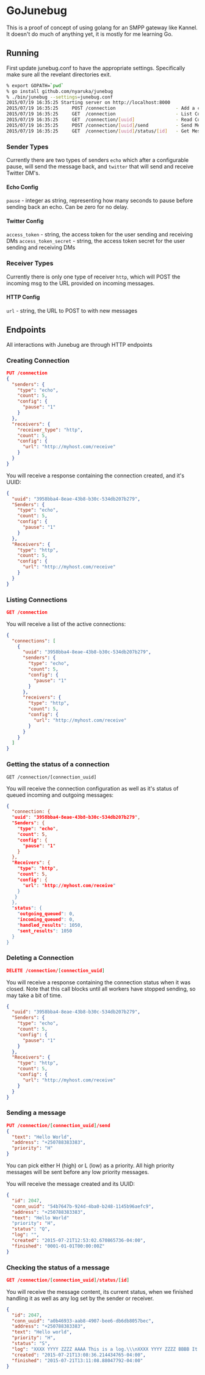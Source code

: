 # GoJunebug
This is a proof of concept of using golang for an SMPP gateway like Kannel. It doesn't do much of anything yet, it is mostly for me learning Go.

## Running
First update junebug.conf to have the appropriate settings. Specifically make sure all the revelant directories exit.

```bash
% export GOPATH=`pwd`
% go install github.com/nyaruka/junebug
% ./bin/junebug --settings=junebug.conf
2015/07/19 16:35:25 Starting server on http://localhost:8000
2015/07/19 16:35:25 	POST /connection                      - Add a connection
2015/07/19 16:35:25 	GET  /connection                      - List Connections
2015/07/19 16:35:25 	GET  /connection/[uuid]               - Read Connection Status
2015/07/19 16:35:25 	POST /connection/[uuid]/send          - Send Message
2015/07/19 16:35:25 	GET  /connection/[uuid]/status/[id]   - Get Message Status
```

### Sender Types
Currently there are two types of senders ```echo``` which after a configurable pause, will send the message back, and ```twitter``` that will send and receive Twitter DM's.

#### Echo Config

```pause``` - integer as string, representing how many seconds to pause before sending back an echo. Can be zero for no delay.

#### Twitter Config

```access_token``` - string, the access token for the user sending and receiving DMs
```access_token_secret``` - string, the access token secret for the user sending and receiving DMs

### Receiver Types
Currently there is only one type of receiver ```http```, which will POST the incoming msg to the URL provided on incoming messages.

#### HTTP Config

```url``` - string, the URL to POST to with new messages

## Endpoints
All interactions with Junebug are through HTTP endpoints

### Creating Connection
```json
PUT /connection
{
  "senders": {
    "type": "echo",
    "count": 5,
    "config": {
      "pause": "1"
    }
  },
  "receivers": {
    "receiver_type": "http",
    "count": 5,
    "config": {
      "url": "http://myhost.com/receive"
    }
  }
}
```
You will receive a response containing the connection created, and it's UUID:
```json
{
  "uuid": "3958bba4-8eae-43b8-b30c-534db207b279",
  "Senders": {
    "type": "echo",
    "count": 5,
    "config": {
      "pause": "1"
    }
  },
  "Receivers": {
    "type": "http",
    "count": 5,
    "config": {
      "url": "http://myhost.com/receive"
    }
  }
}
```

### Listing Connections
```json
GET /connection
```
You will receive a list of the active connections:
```json
{
  "connections": [
    {
      "uuid": "3958bba4-8eae-43b8-b30c-534db207b279",
      "senders": {
        "type": "echo",
        "count": 5,
        "config": {
          "pause": "1"
        }
      },
      "receivers": {
        "type": "http",
        "count": 5,
        "config": {
          "url": "http://myhost.com/receive"
        }
      }
    }
  ]
}
```

### Getting the status of a connection
```
GET /connection/[connection_uuid]
```
You will receive the connection configuration as well as it's status of queued incoming and outgoing messages:
```json
{
  "connection: {
  "uuid": "3958bba4-8eae-43b8-b30c-534db207b279",
  "Senders": {
    "type": "echo",
    "count": 5,
    "config": {
      "pause": "1"
    }
  },
  "Receivers": {
    "type": "http",
    "count": 5,
    "config": {
      "url": "http://myhost.com/receive"
    }
   }
  },
  "status": {
    "outgoing_queued": 0,
    "incoming_queued": 0,
    "handled_results": 1050,
    "sent_results": 1050
  }
}
```

### Deleting a Connection
```json
DELETE /connection/[connection_uuid]
```
You will receive a response containing the connection status when it was closed. Note that this call blocks until all workers have stopped sending, so may take a bit of time.
```json
{
  "uuid": "3958bba4-8eae-43b8-b30c-534db207b279",
  "Senders": {
    "type": "echo",
    "count": 5,
    "config": {
      "pause": "1"
    }
  },
  "Receivers": {
    "type": "http",
    "count": 5,
    "config": {
      "url": "http://myhost.com/receive"
    }
  }
}
```

### Sending a message
```json
PUT /connection/[connection_uuid]/send
{
  "text": "Hello World",
  "address": "+250788383383",
  "priority": "H"
}
```
You can pick either H (high) or L (low) as a priority. All high priority messages will be sent before any low priority messages.

You will receive the message created and its UUID:
```json
{
  "id": 2047,
  "conn_uuid": "54b7647b-924d-4ba0-b248-1145b96aefc9",
  "address": "+250788383383",
  "text": "Hello World"
  "priority": "H",
  "status": "Q",
  "log": "",
  "created": "2015-07-21T12:53:02.670865736-04:00",
  "finished": "0001-01-01T00:00:00Z"
}
```

### Checking the status of a message
```json
GET /connection/[connection_uuid]/status/[id]
```
You will receive the message content, its current status, when we finished
handling it as well as any log set by the sender or receiver.
```json
{
  "id": 2047,
  "conn_uuid": "a0b46933-aab8-4907-bee6-db6db8057bec",
  "address": "+250788383383",
  "text": "Hello world",
  "priority": "H",
  "status": "S",
  "log": "XXXX YYYY ZZZZ AAAA This is a log.\\\nXXXX YYYY ZZZZ BBBB It is fake.",
  "created": "2015-07-21T13:08:36.214434765-04:00",
  "finished": "2015-07-21T13:11:08.88047792-04:00"
}
```
